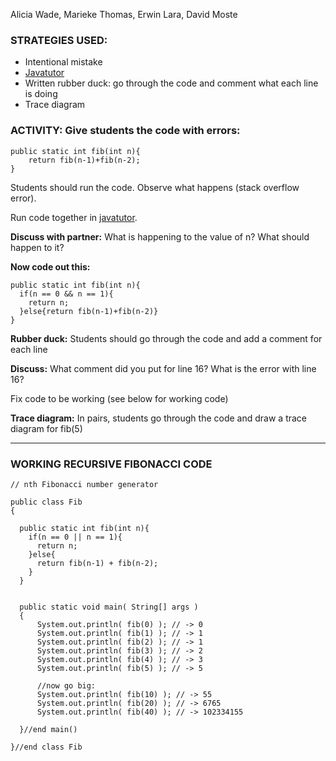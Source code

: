 Alicia Wade, Marieke Thomas, Erwin Lara, David Moste

### STRATEGIES USED:
* Intentional mistake
* [Javatutor](https://pythontutor.com/java.html#mode=edit)
* Written rubber duck: go through the code and comment what each line is doing
* Trace diagram


### ACTIVITY: Give students the code with errors:
```{java}
public static int fib(int n){
    return fib(n-1)+fib(n-2);
}
```

Students should run the code. Observe what happens (stack overflow error).

Run code together in [javatutor](https://pythontutor.com/java.html#mode=edit).

**Discuss with partner:** What is happening to the value of n? What should happen to it?

**Now code out this:**
```{java}
public static int fib(int n){
  if(n == 0 && n == 1){
    return n;
  }else{return fib(n-1)+fib(n-2)}
}
```

**Rubber duck:** Students should go through the code and add a comment for each line

**Discuss:** What comment did you put for line 16? What is the error with line 16?

Fix code to be working (see below for working code)

**Trace diagram:** In pairs, students go through the code and draw a trace diagram for fib(5)


***
### WORKING RECURSIVE FIBONACCI CODE
```{java}
// nth Fibonacci number generator

public class Fib
{

  public static int fib(int n){
    if(n == 0 || n == 1){
      return n;
    }else{
      return fib(n-1) + fib(n-2);
    }
  }


  public static void main( String[] args )
  {
      System.out.println( fib(0) ); // -> 0
      System.out.println( fib(1) ); // -> 1
      System.out.println( fib(2) ); // -> 1
      System.out.println( fib(3) ); // -> 2
      System.out.println( fib(4) ); // -> 3
      System.out.println( fib(5) ); // -> 5

      //now go big:
      System.out.println( fib(10) ); // -> 55
      System.out.println( fib(20) ); // -> 6765
      System.out.println( fib(40) ); // -> 102334155

  }//end main()

}//end class Fib
```